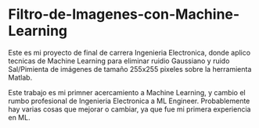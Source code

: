 # Filtro-de-Imagenes-con-Machine-Learning
Este es mi proyecto de final de carrera Ingenieria Electronica, donde aplico tecnicas de Machine Learning para eliminar ruidio Gaussiano y ruido Sal/Pimienta de imágenes de tamaño 255x255 pixeles sobre la herramienta Matlab. 

Este trabajo es mi primner acercamiento a Machine Learning, y cambio el rumbo profesional de Ingenieria Electronica a ML Engineer. Probablemente hay varias cosas que mejorar o cambiar, ya que fue mi primera experiencia en ML.
